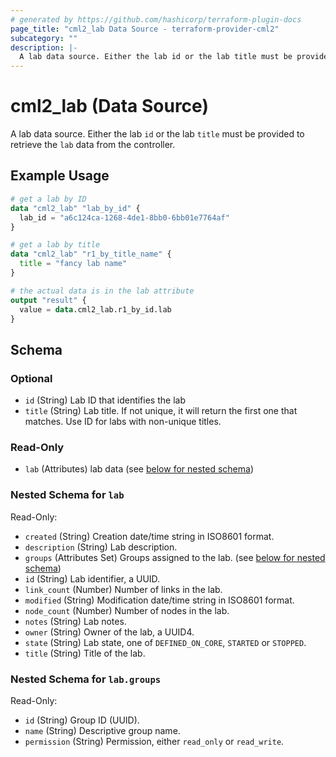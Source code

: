 ```yaml
---
# generated by https://github.com/hashicorp/terraform-plugin-docs
page_title: "cml2_lab Data Source - terraform-provider-cml2"
subcategory: ""
description: |-
  A lab data source. Either the lab id or the lab title must be provided to retrieve the lab data from the controller.
---
```


# cml2_lab (Data Source)

A lab data source. Either the lab `id` or the lab `title` must be provided to retrieve the `lab` data from the controller.

## Example Usage

```terraform
# get a lab by ID
data "cml2_lab" "lab_by_id" {
  lab_id = "a6c124ca-1268-4de1-8bb0-6bb01e7764af"
}

# get a lab by title
data "cml2_lab" "r1_by_title_name" {
  title = "fancy lab name"
}

# the actual data is in the lab attribute
output "result" {
  value = data.cml2_lab.r1_by_id.lab
}
```

<!-- schema generated by tfplugindocs -->
## Schema

### Optional

- `id` (String) Lab ID that identifies the lab
- `title` (String) Lab title. If not unique, it will return the first one that matches. Use ID for labs with non-unique titles.

### Read-Only

- `lab` (Attributes) lab data (see [below for nested schema](#nestedatt--lab))

<a id="nestedatt--lab"></a>
### Nested Schema for `lab`

Read-Only:

- `created` (String) Creation date/time string in ISO8601 format.
- `description` (String) Lab description.
- `groups` (Attributes Set) Groups assigned to the lab. (see [below for nested schema](#nestedatt--lab--groups))
- `id` (String) Lab identifier, a UUID.
- `link_count` (Number) Number of links in the lab.
- `modified` (String) Modification date/time string in ISO8601 format.
- `node_count` (Number) Number of nodes in the lab.
- `notes` (String) Lab notes.
- `owner` (String) Owner of the lab, a UUID4.
- `state` (String) Lab state, one of `DEFINED_ON_CORE`, `STARTED` or `STOPPED`.
- `title` (String) Title of the lab.

<a id="nestedatt--lab--groups"></a>
### Nested Schema for `lab.groups`

Read-Only:

- `id` (String) Group ID (UUID).
- `name` (String) Descriptive group name.
- `permission` (String) Permission, either `read_only` or `read_write`.


